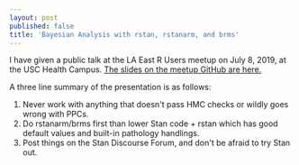 ```yaml
---
layout: post
published: false
title: 'Bayesian Analysis with rstan, rstanarm, and brms'
---
```

I have given a public talk at the LA East R Users meetup on July 8, 2019, at the USC Health Campus. [The slides on the meetup GitHub are here.](https://github.com/laRusers/presentations/raw/master/2019-07-08_stan/larusers-kim.pdf)

A three line summary of the presentation is as follows: 

1. Never work with anything that doesn't pass HMC checks or wildly goes wrong with PPCs. 
2. Do rstanarm/brms first than lower Stan code + rstan which has good default values and built-in pathology handlings. 
3. Post things on the Stan Discourse Forum, and don't be afraid to try Stan out.

